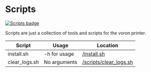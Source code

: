 # Scripts

[![Scripts badge](https://badgen.net/badge/icon/scripts?icon=github&label)](/scripts/)

Scripts are just a collection of tools and scripts for the voron printer.

| Script        | Usage        | Location                                       |
| ------------- | ------------ | ---------------------------------------------- |
| install.sh    | -h for usage | [/install.sh](/install.sh)                      |
| clear_logs.sh | No arguments | [/scripts/clear_logs.sh](/scripts/clear_logs.sh) |
